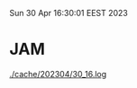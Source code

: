 Sun 30 Apr 16:30:01 EEST 2023
# JAM
<a href='./cache/202304/30_16.log'>./cache/202304/30_16.log</a>
